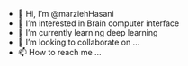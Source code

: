 - 👋 Hi, I’m @marziehHasani
- 👀 I’m interested in Brain computer interface 
- 🌱 I’m currently learning deep learning
- 💞️ I’m looking to collaborate on ...
- 📫 How to reach me ...

<!---
marziehHasani/marziehHasani is a ✨ special ✨ repository because its `README.md` (this file) appears on your GitHub profile.
You can click the Preview link to take a look at your changes.
--->
